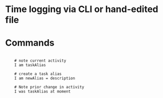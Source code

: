 # Time logging via CLI or hand-edited file

# Commands

```shell

    # note current activity
    I am taskAlias

    # create a task alias
    I am newAlias = description

    # Note prior change in activity
    I was taskAlias at moment

```
